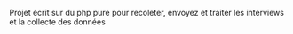 Projet écrit sur du php pure pour recoleter, envoyez et traiter les interviews et la collecte des données
